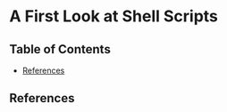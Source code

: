 # A First Look at Shell Scripts

## Table of Contents

<!-- START doctoc generated TOC please keep comment here to allow auto update -->
<!-- DON'T EDIT THIS SECTION, INSTEAD RE-RUN doctoc TO UPDATE -->

- [References](#references)

<!-- END doctoc generated TOC please keep comment here to allow auto update -->

## References
